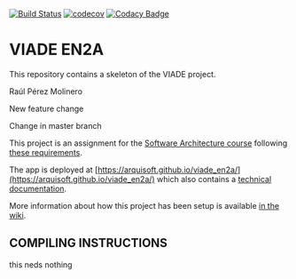 [![Build Status](https://travis-ci.org/Arquisoft/viade_en2a.svg?branch=master)](https://travis-ci.org/Arquisoft/viade_en2a)
[![codecov](https://codecov.io/gh/Arquisoft/viade_en2a/branch/master/graph/badge.svg)](https://codecov.io/gh/Arquisoft/viade_en2a)
[![Codacy Badge](https://api.codacy.com/project/badge/Grade/0304de61846e4a9fbbe2683cbc54513d)](https://www.codacy.com/gh/Arquisoft/viade_en2a?utm_source=github.com&amp;utm_medium=referral&amp;utm_content=Arquisoft/viade_en2a&amp;utm_campaign=Badge_Grade)

# VIADE EN2A

This repository contains a skeleton of the VIADE project.

Raúl Pérez Molinero

New feature change

Change in master branch

This project is an assignment for the [Software Architecture course](https://arquisoft.github.io/) following [these requirements](https://labra.solid.community/public/SoftwareArchitecture/AssignmentDescription/).

The app is deployed at [https://arquisoft.github.io/viade_en2a/](https://arquisoft.github.io/viade_en2a/) which also contains a [technical documentation](https://arquisoft.github.io/viade_en2a/docs).

More information about how this project has been setup is available [in the wiki](https://github.com/Arquisoft/viade_en2a/wiki).

## COMPILING INSTRUCTIONS

this neds nothing